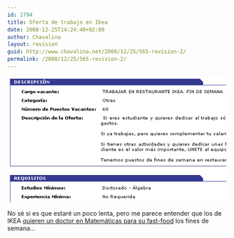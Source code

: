 ```yaml
---
id: 2794
title: Oferta de trabajo en Ikea
date: 2008-12-25T14:24:40+02:00
author: Chavalina
layout: revision
guid: http://www.chavalina.net/2008/12/25/565-revision-2/
permalink: /2008/12/25/565-revision-2/
---
```

<p class="imgcentro">
  <img src="/imagenes/fotos/oferta-ikea.gif" alt="Se requiere doctor en álgebra para trabajo en el restaurante de IKEA en Murcia" />
</p>

No sé si es que estaré un poco lenta, pero me parece entender que los de IKEA <a href="http://www.infojobs.net/visualizar_oferta.ij/of_codigo=577451524536110631975015554685&palabra=" target="_blank">quieren un doctor en Matemáticas para su fast-food</a> los fines de semana…